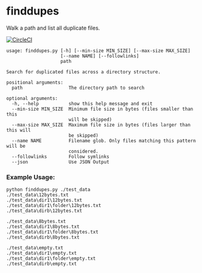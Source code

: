 # finddupes 

Walk a path and list all duplicate files.

[![CircleCI](https://circleci.com/gh/tyevans/dupefiles.svg?style=svg)](https://circleci.com/gh/tyevans/dupefiles)

    usage: finddupes.py [-h] [--min-size MIN_SIZE] [--max-size MAX_SIZE]
                        [--name NAME] [--followlinks]
                        path
    
    Search for duplicated files across a directory structure.
    
    positional arguments:
      path                 The directory path to search
    
    optional arguments:
      -h, --help           show this help message and exit
      --min-size MIN_SIZE  Minimum file size in bytes (files smaller than this
                           will be skipped)
      --max-size MAX_SIZE  Maximum file size in bytes (files larger than this will
                           be skipped)
      --name NAME          Filename glob. Only files matching this pattern will be
                           considered.
      --followlinks        Follow symlinks
      --json               Use JSON Output


### Example Usage:
    
    python finddupes.py ./test_data
    ./test_data\12bytes.txt
    ./test_data\dir1\12bytes.txt
    ./test_data\dir1\folder\12bytes.txt
    ./test_data\dirb\12bytes.txt
    
    ./test_data\8bytes.txt
    ./test_data\dir1\8bytes.txt
    ./test_data\dir1\folder\8bytes.txt
    ./test_data\dirb\8bytes.txt
    
    ./test_data\empty.txt
    ./test_data\dir1\empty.txt
    ./test_data\dir1\folder\empty.txt
    ./test_data\dirb\empty.txt
